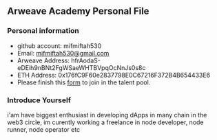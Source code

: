 ## Arweave Academy Personal File

### Personal information

- github account: mifmiftah530
- Email: mifmiftah530@gmail.com
- Arweave Address: hfrAodaS-eDEih9nBNt2FgWSaeWHTBVpqOcNnJs0s8c
- ETH Address: 0x176fC9F60e2837798E0C67216F372B4B654433E6
- Please finish this [form](https://docs.google.com/forms/d/e/1FAIpQLSfWA5fIIcBgmRppm3jNz5vmf9Mai_QMVil-2pO4r7YKn_Zhtw/viewform?usp=sf_link) to join in the talent pool.

### Introduce Yourself
 i'am have biggest enthusiast in developing dApps in many chain in the web3 circle, im curently working a freelance in node developer, node runner, node operator etc
